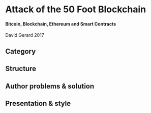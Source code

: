 # Attack of the 50 Foot Blockchain
#### Bitcoin, Blockchain, Ethereum and Smart Contracts
David Gerard 2017

## Category


## Structure


## Author problems & solution


## Presentation & style
